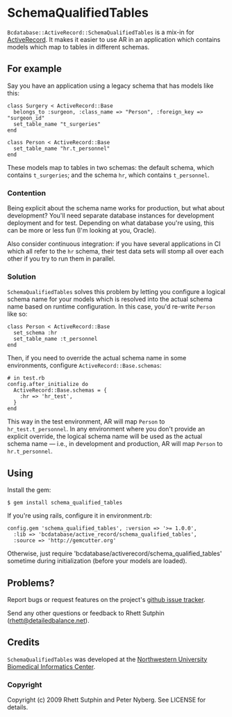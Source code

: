 SchemaQualifiedTables
=====================

`Bcdatabase::ActiveRecord::SchemaQualifiedTables` is a mix-in for [ActiveRecord][].  It makes it easier to use AR in an application which contains models which map to tables in different schemas.

[ActiveRecord]: http://api.rubyonrails.org/files/vendor/rails/activerecord/README.html

For example
-----------

Say you have an application using a legacy schema that has models like this:

    class Surgery < ActiveRecord::Base
      belongs_to :surgeon, :class_name => "Person", :foreign_key => "surgeon_id"
      set_table_name "t_surgeries"
    end

    class Person < ActiveRecord::Base
      set_table_name "hr.t_personnel"
    end

These models map to tables in two schemas: the default schema, which contains `t_surgeries`; and the schema `hr`, which contains `t_personnel`.  

### Contention

Being explicit about the schema name works for production, but what about development?  You'll need separate database instances for development deployment and for test.  Depending on what database you're using, this can be more or less fun (I'm looking at you, Oracle).

Also consider continuous integration:  if you have several applications in CI which all refer to the `hr` schema, their test data sets will stomp all over each other if you try to run them in parallel.

### Solution

`SchemaQualifiedTables` solves this problem by letting you configure a logical schema name for your models which is resolved into the actual schema name based on runtime configuration.  In this case, you'd re-write `Person` like so:

    class Person < ActiveRecord::Base
      set_schema :hr
      set_table_name :t_personnel
    end

Then, if you need to override the actual schema name in some environments, configure `ActiveRecord::Base.schemas`:

    # in test.rb
    config.after_initialize do
      ActiveRecord::Base.schemas = {
        :hr => 'hr_test',
      }
    end

This way in the test environment, AR will map `Person` to `hr_test.t_personnel`.  In any environment where you don't provide an explicit override, the logical schema name will be used as the actual schema name &mdash; i.e., in development and production, AR will map `Person` to `hr.t_personnel`.

Using
-----

Install the gem:

    $ gem install schema_qualified_tables

If you're using rails, configure it in environment.rb:

    config.gem 'schema_qualified_tables', :version => '>= 1.0.0',
      :lib => 'bcdatabase/active_record/schema_qualified_tables',
      :source => 'http://gemcutter.org'

Otherwise, just require 'bcdatabase/activerecord/schema_qualified_tables' sometime during initialization (before your models are loaded).

Problems?
---------

Report bugs or request features on the project's [github issue tracker][issues].

Send any other questions or feedback to Rhett Sutphin (rhett@detailedbalance.net).  

[issues]: http://github.com/rsutphin/schema_qualified_tables/issues

Credits
-------

`SchemaQualifiedTables` was developed at the [Northwestern University Biomedical Informatics Center][NUBIC].

[NUBIC]: http://www.nucats.northwestern.edu/centers/nubic/index.html

### Copyright

Copyright (c) 2009 Rhett Sutphin and Peter Nyberg. See LICENSE for details.

